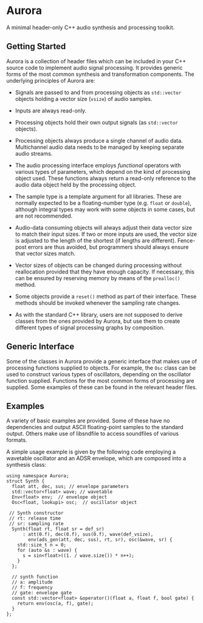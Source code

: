 Aurora
========

A minimal header-only C++ audio synthesis and processing toolkit.


Getting Started
------

Aurora is a collection of header files which can be included in your
C++ source code to implement audio signal processing. It provides
generic forms of the most common synthesis and transformation
components. The underlying principles of Aurora are:

- Signals are passed to and from processing objects as `std::vector`
objects holding a vector size (`vsize`) of  audio samples.

- Inputs are always read-only.

- Processing objects hold their own output signals (as `std::vector`
objects).

- Processing objects always produce a single channel of audio data.
Multichannel audio data needs to be managed by keeping separate
audio streams.

- The audio processing interface employs *functional* operators with
various types of parameters, which depend on the kind of processing
object used.  These functions always return a read-only reference to
the audio data object held by the processing object.

- The sample type is a template argument for all libraries. These are
normally expected to be a floating-number type (e.g. `float` or `double`),
although integral types may work with some objects in some cases, but
are not recommended.

- Audio-data consuming objects will always adjust their data vector
size to match their input sizes. If two or more inputs are used, the
vector size is adjusted to the length of the shortest (if lengths are
different). Fence-post errors are thus avoided, but programmers should
always ensure that vector sizes match.

- Vector sizes of objects can be changed during processing without
reallocation provided that they have enough capacity.
If necessary, this can be ensured by reserving memory by means of the `prealloc()`
method.

- Some objects provide a `reset()` method as part of their interface.
These methods should be invoked whenever the sampling rate changes.

- As with the standard C++ library, users are not supposed to derive
classes from the ones provided by Aurora, but use them to create
different types of signal processing graphs by composition.

Generic Interface
----------

Some of the classes in Aurora provide a generic interface that makes
use of processing functions supplied to objects. For example, the
`Osc` class can be used to construct various types of oscillators,
depending on the oscillator function supplied. Functions for the
most common forms of processing are supplied.
Some examples of these can be found in the
relevant header files.

Examples
-----

A variety of basic examples are provided. Some of these have no
dependencies and output ASCII floating-point samples to the standard
output. Others make use of libsndfile to access soundfiles of various
formats.

A simple usage example is given by the following code employing
a wavetable oscillator and an ADSR envelope, which are composed
into a synthesis class:

```
using namespace Aurora;
struct Synth {
  float att, dec, sus; // envelope parameters
  std::vector<float> wave; // wavetable
  Env<float> env;  // envelope object
  Osc<float, lookupi> osc;  // oscillator object

 // Synth constructor
 // rt: release time
 // sr: sampling rate
  Synth(float rt, float sr = def_sr)
      : att(0.f), dec(0.f), sus(0.f), wave(def_vsize),
        env(ads_gen(att, dec, sus), rt, sr), osc(&wave, sr) {
    std::size_t n = 0;
    for (auto &s : wave) {
      s = sin<float>((1. / wave.size()) * n++);
    }
  };

  // synth function
  // a: amplitude
  // f: frequency
  // gate: envelope gate 
  const std::vector<float> &operator()(float a, float f, bool gate) {
    return env(osc(a, f), gate);
  }
};
```

